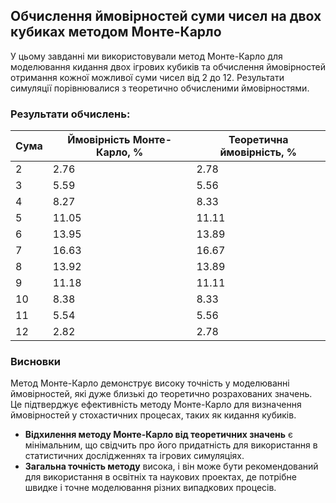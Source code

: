 ## Обчислення ймовірностей суми чисел на двох кубиках методом Монте-Карло

У цьому завданні ми використовували метод Монте-Карло для моделювання кидання двох ігрових кубиків та обчислення ймовірностей отримання кожної можливої суми чисел від 2 до 12. Результати симуляції порівнювалися з теоретично обчисленими ймовірностями.

### Результати обчислень:

| Сума | Ймовірність Монте-Карло, % | Теоретична ймовірність, % |
|------|---------------------------|--------------------------|
| 2    | 2.76                      | 2.78                     |
| 3    | 5.59                      | 5.56                     |
| 4    | 8.27                      | 8.33                     |
| 5    | 11.05                     | 11.11                    |
| 6    | 13.95                     | 13.89                    |
| 7    | 16.63                     | 16.67                    |
| 8    | 13.92                     | 13.89                    |
| 9    | 11.18                     | 11.11                    |
| 10   | 8.38                      | 8.33                     |
| 11   | 5.54                      | 5.56                     |
| 12   | 2.82                      | 2.78                     |

### Висновки

Метод Монте-Карло демонструє високу точність у моделюванні ймовірностей, які дуже близькі до теоретично розрахованих значень. Це підтверджує ефективність методу Монте-Карло для визначення ймовірностей у стохастичних процесах, таких як кидання кубиків.

- **Відхилення методу Монте-Карло від теоретичних значень** є мінімальним, що свідчить про його придатність для використання в статистичних дослідженнях та ігрових симуляціях.
- **Загальна точність методу** висока, і він може бути рекомендований для використання в освітніх та наукових проектах, де потрібне швидке і точне моделювання різних випадкових процесів.
